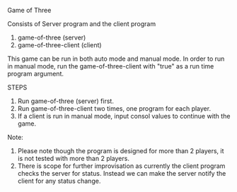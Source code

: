 Game of Three

Consists of Server program and the client program

1. game-of-three (server)
2. game-of-three-client (client)

This game can be run in both auto mode and manual mode.  In order to run in manual mode, run the game-of-three-client with "true" as a run time program argument.

STEPS
1. Run game-of-three (server) first.
2. Run game-of-three-client two times, one program for each player.
3. If a client is run in manual mode, input consol values to continue with the game.

Note:
1. Please note though the program is designed for more than 2 players, it is not tested with more than 2 players.
2. There is scope for further improvisation as currently the client program checks the server for status.  Instead we can make the server notify the client for any status change.


